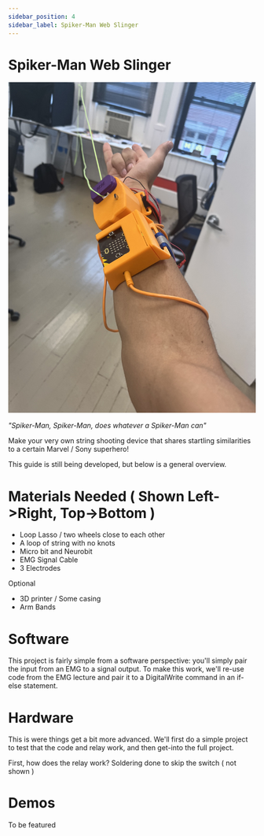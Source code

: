 ```yaml
---
sidebar_position: 4
sidebar_label: Spiker-Man Web Slinger
---
```


# Spiker-Man Web Slinger #
![Web Slinger in Action](./BD6510D4-0F44-4A33-8E83-FAB93F2CA073.jpeg) 

*"Spiker-Man, Spiker-Man, does whatever a Spiker-Man can"*

Make your very own string shooting device that shares startling similarities to a certain Marvel / Sony superhero!

This guide is still being developed, but below is a general overview.

# Materials Needed ( Shown Left->Right, Top->Bottom ) #
- Loop Lasso / two wheels close to each other
- A loop of string with no knots
- Micro bit and Neurobit
- EMG Signal Cable
- 3 Electrodes

Optional
- 3D printer / Some casing
- Arm Bands
  
# Software #
This project is fairly simple from a software perspective: you'll simply pair the input from an EMG to a signal output. To make this work, we'll re-use code from the EMG lecture and pair it to a DigitalWrite command in an if-else statement. 


# Hardware #
This is were things get a bit more advanced. We'll first do a simple project to test that the code and relay work, and then get-into the full project. 

First, how does the relay work?
Soldering done to skip the switch ( not shown )

# Demos #
To be featured
